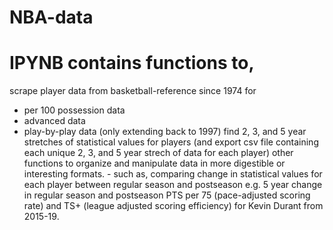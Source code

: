 # NBA-data
# IPYNB contains functions to,
 scrape player data from basketball-reference since 1974 for
   * per 100 possession data
   * advanced data
   * play-by-play data (only extending back to 1997)
 find 2, 3, and 5 year stretches of statistical values for players (and export csv file containing each unique 2, 3, and 5 year strech of data for each player)
  other functions to organize and manipulate data in more digestible or interesting formats.
    - such as, comparing change in statistical values for each player between regular season and postseason
    e.g. 5 year change in regular season and postseason PTS per 75 (pace-adjusted scoring rate) and TS+ (league adjusted scoring efficiency) for Kevin Durant from 2015-19.
